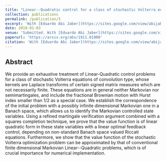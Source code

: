 ```yaml
---
title: "Linear--Quadratic control for a class of stochastic Volterra equations: solvability and approximation"
collection: publications
permalink: /publication/3
excerpt: 'With [Eduardo Abi Jaber](https://sites.google.com/view/abijabereduardo/) and [Huyên Pham](https://sites.google.com/site/phamxuanhuyen/)'
date: 2019-01-03
venue: 'Submitted. With [Eduardo Abi Jaber](https://sites.google.com/view/abijabereduardo/) and [Huyên Pham](https://sites.google.com/site/phamxuanhuyen/)'
paperurl: 'https://arxiv.org/abs/1911.01900'
citation: 'With [Eduardo Abi Jaber](https://sites.google.com/view/abijabereduardo/) and [Huyên Pham](https://sites.google.com/site/phamxuanhuyen/)'
---
```


## Abstract

We provide an exhaustive treatment of Linear-Quadratic control problems for a class of stochastic Volterra equations of convolution type, whose kernels are Laplace transforms of certain signed matrix measures which are not necessarily finite. These equations are in general neither Markovian nor semimartingales, and include the fractional Brownian motion with Hurst index smaller than 1/2 as a special case. We establish the correspondence of the initial problem with a possibly infinite dimensional Markovian one in a Banach space, which allows us to identify the Markovian controlled state variables. Using a refined martingale verification argument combined with a squares completion technique, we prove that the value function is of linear quadratic form in these state variables with a linear optimal feedback control, depending on non-standard Banach space valued Riccati equations. Furthermore, we show that the value function of the stochastic Volterra optimization problem can be approximated by that of conventional finite dimensional Markovian Linear--Quadratic problems, which is of crucial importance for numerical implementation.
